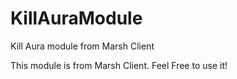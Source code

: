 # KillAuraModule
Kill Aura module from Marsh Client

This module is from Marsh Client. Feel Free to use it!
